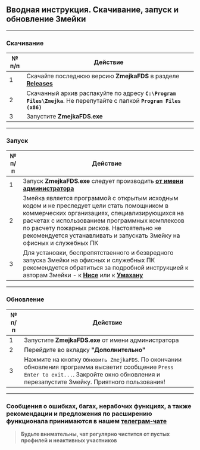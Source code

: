 ## Вводная инструкция. Скачивание, запуск и обновление Змейки

---

### Скачивание

|	№ п/п	|	Действие	|
|---------|---------|
|	1	|	Скачайте последнюю версию **ZmejkaFDS** в разделе [**Releases**](https://github.com/firegoaway/Zmejka/releases)	|
|	2	|	Скачанный архив распакуйте по адресу **`C:\Program Files\Zmejka`**. Не перепутайте с папкой **`Program Files (x86)`**	|
|	3	|	Запустите **ZmejkaFDS.exe**	|

---


### Запуск

|	№ п/п	|	Действие	|
|---------|---------|
|	1	|	Запуск **ZmejkaFDS.exe** следует производить <ins>**от имени администратора**</ins>	|
|	2	|	Змейка является программой с открытым исходным кодом и не преследует цели стать помощником в коммерческих организациях, специализирующихся на расчетах с использованием программных комплексов по расчету пожарных рисков. Настоятельно не рекомендуется устанавливать и запускать Змейку на офисных и служебных ПК	|
|	3	|	Для установки, беспрепятственного и безвредного запуска Змейки на офисных и служебных ПК рекомендуется обратиться за подробной инструкцией к авторам Змейки - к [**Нисе**](t.me/nisa_almera) или к [**Умахану**](t.me/delgado_wkf)	|

---


### Обновление

|	№ п/п	|	Действие	|
|---------|---------|
|	1	|	Запустите **ZmejkaFDS.exe** от имени администратора	|
|	2	|	Перейдите во вкладку **"Дополнительно"**	|
|	3	|	Нажмите на кнопку `Обновить ZmejkaFDS`. По окончании обновления программа высветит сообщение `Press Enter to exit...`. Закройте окно обновления и перезапустите Змейку. Приятного пользования!	|

---

### Сообщения о ошибках, багах, нерабочих функциях, а также рекомендации и предложения по расширению функционала принимаются в нашем [**телеграм-чате**](https://t.me/+LdZFKLaDjIA1YWVi)
>**Будьте внимательны, чат регулярно чистится от пустых профилей и неактивных участников**